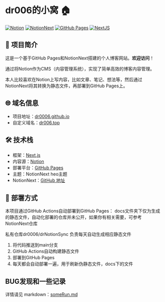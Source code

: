 # dr006的小窝 🏠

[![Notion](https://img.shields.io/badge/CMS-Notion-black)](https://www.notion.so/)
[![NotionNext](https://img.shields.io/badge/Project-NotionNext-blue)](https://github.com/tangly1024/NotionNext)
[![GitHub Pages](https://img.shields.io/badge/GitHub%20Pages-active-brightgreen)](https://dr0006.github.io)
[![NextJS](https://img.shields.io/badge/Framework-Next.js-blue)](https://nextjs.org/)

## 📝 项目简介

这是一个基于GitHub Pages和NotionNext搭建的个人博客网站。**欢迎访问**！

通过将Notion作为CMS（内容管理系统），实现了简单高效的博客内容管理。

本人比较喜欢在Notion上写内容，比如文章、笔记、想法等，然后通过NotionNext将其转换为静态文件，再部署到GitHub Pages上。

## 🌐 域名信息

- 项目地址：[dr0006.github.io](https://dr0006.github.io)
- 自定义域名：[dr006.top](https://dr006.top)

## 🛠️ 技术栈

- 框架：[Next.js](https://nextjs.org/)
- 内容源：[Notion](https://www.notion.so/)
- 部署平台：[GitHub Pages](https://pages.github.com/)
- 主题：NotionNext heo主题
- NotionNext：[GitHub 地址](https://github.com/tangly1024/NotionNext)

## 🚀 部署方式

本项目通过GitHub Actions自动部署到GitHub Pages：
docs文件夹下仅为生成的静态文件，自动化部署的仓库并未公开，如果你有相关需要，可参考NotionNext仓库

私有仓库dr0006/drNotionSync 负责每天自动生成相应静态文件
1. 将代码推送到main分支
2. GitHub Actions自动构建静态文件
3. 部署到GitHub Pages
4. 每天都会自动部署一遍，用于刷新伪静态文件，docs下的文件

## BUG发现和一些记录

详情请见 markdown：[someRun.md](./someRun.md)

